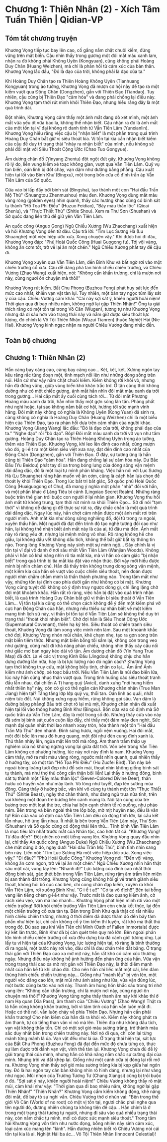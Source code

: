 # Chương 1: Thiên Nhân (2) - Xích Tâm Tuần Thiên | Qidian-VP

## Tóm tắt chương truyện

Khương Vọng tiếp tục bay lên cao, cố gắng nắm chặt chuôi kiếm, đứng vững trên mặt biển. Cậu nhìn thấy trong gương một đôi mắt màu xanh lam, nhận ra đó không phải Không Uyên (Kongyuan), cũng không phải Hoàng Duy Chân (Huang Weizhen), mà chỉ là phản hồi từ cảm xúc của bản thân. Khương Vọng lắc đầu, "Đó là đạo của trời, không phải là đạo của ta."

Khi Hoàng Duy Chân tạo ra Thiên Hoàng Không Uyên (Tianhuang Kongyuan) trong ảo tưởng, Khương Vọng đã mượn cơ hội này để tạo ra một kiếm vượt qua Động Chân (Dongzhen), gần với Thiên Đạo (Tiandao). Tuy nhiên, cậu cũng bị Thiên Đạo "cảm hóa" và đang phải chống lại điều này. Khương Vọng tạm thời rút mình khỏi Thiên Đạo, nhưng hiểu rằng đây là một quá trình dài.

Đột nhiên, Khương Vọng cảm thấy một ánh mắt đang dò xét mình, một ánh mắt vừa yếu ớt vừa bao la, không thể nhận biết. Cậu nhận ra đó là ánh mắt của một tồn tại vĩ đại không rõ danh tính từ Vẫn Tiên Lâm (Yunxianlin). Khương Vọng hiểu rằng việc cậu bị "nhận biết" là một phần trong quá trình Hoàng Duy Chân bắt giữ vị siêu thoát kia. Vị tồn tại kia cần nhận biết kiếm của cậu để duy trì trạng thái "nhảy ra nhận biết" của mình, nếu không sẽ phải đối mặt với Siêu Thoát Cộng Ước (Chao Tuo Gongyue).

Âm dương chân đồ (Yinyang Zhentu) đột ngột đứt gãy, Khương Vọng không rõ lý do, liền vung kiếm xé toạc không gian, vượt qua Vẫn Tiên Lâm. Quỷ vụ tan biến, oán linh bị đốt cháy, vạn dặm như đường bằng phẳng. Cậu xuất hiện tại lối vào Binh Khư (Bingxu), một trong bốn cửa cố định trấn áp Vẫn Tiên Lâm của Sở quốc.

Cửa vào bị lấp đầy bởi binh sát (Bingsha), tạo thành một con "Hai đầu Trấn Mộ Thú" (Shuangtou Zhenmushou) màu đen. Khương Vọng dùng mắt màu vàng ròng (golden eyes) nhìn quanh, thấy các hướng khác cũng có binh sát tụ thành "Hổ Tọa Phi Điểu" (Huzuo Feidiao), "Bảy màu thần lộc" (Qicai Shenlu), và "Thực Thiết Thú" (Shitie Shou). Xem ra Thư Sơn (Shushan) và Sở quốc đang liên thủ để giữ yên Vẫn Tiên Lâm.

An quốc công (Anguo Gong) Ngũ Chiếu Xương (Wu Zhaochang) xuất hiện và hỏi Khương Vọng đến từ đâu. Cậu trả lời: "Tìm Lục Sương Hà (Lu Shuanghe) một việc hiệp ước xưa. Xong chuyện vậy." Khi được hỏi đi đâu, Khương Vọng đáp: "Phủ Hoài Quốc Công (Huai Guogong fu). Tới vội vàng, không ăn cơm tốt, trở về lại ăn một chén." Ngũ Chiếu Xương phất tay để cậu đi.

Khương Vọng xuyên qua Vẫn Tiên Lâm, đến Binh Khư và bất ngờ rơi vào một chiến trường cổ xưa. Cậu dễ dàng phá tan hình chiếu chiến trường, và Chiêu Vương (Zhao Wang) xuất hiện, nói: "Không cần khẩn trương, chỉ là mượn nơi này, cùng ngươi ôn chuyện mà thôi!"

Khương Vọng rút kiếm. Bất Chu Phong (Buzhou Feng) phát huy sát lực đến mức cao nhất, khiến vạn vật tàn lụi. Tuy nhiên, một bàn tay ngọc túm lấy sát ý của cậu. Chiêu Vương cảm khái: "Cái này sợi sát ý, khiến người hoài niệm! Thời gian qua đi bao nhiêu năm, không ngờ lại gặp Thiên Nhân!" Ông ta giải thích rằng có một tồn tại trong Vô Căn (Wugen), tương tự như Khương Vọng nhưng đã đi sâu hơn vào trạng thái này và nắm giữ được siêu thoát lực lượng, đó chính là Vô Tội Thiên Nhân (Wuzui Tianren) thuộc Nghiệt Hải (Nie Hai). Khương Vọng kinh ngạc nhận ra người Chiêu Vương đang nhắc đến.

## Toàn bộ chương

## Chương 1: Thiên Nhân (2)

Hắn càng bay càng cao, càng bay càng cao... Két, két, két.
Xương ngón tay kêu răng rắc từng đoạn một, tĩnh mạch nổi lên như những dòng sông trên núi. Hắn cứ như vậy nắm chặt chuôi kiếm. Kiếm không rời khỏi vỏ, nhưng hắn đã đứng vững, giữa vùng biển khó khăn trắc trở.
Ở tận cùng thời không dường như có một chiếc gương, ánh mắt hắn nhìn đôi mắt màu xanh da trời trong gương... Hai cặp mắt ấy cuối cùng tách rời... Từ đôi mắt Phượng Hoàng màu xanh da trời, hắn nhìn thấy một gợn sóng lăn tăn.
Phảng phất như nghi hoặc, tại sao không nắm bắt cơ hội, hướng tới sức mạnh vĩnh hằng.
Đôi mắt này không có nghĩa là Không Uyên (Kong Yuan) đã sinh ra, càng không có nghĩa là Hoàng Duy Chân (Huang Weizhen) chỉ là một biểu hiện của Thiên Đạo, tạo ra phản hồi dựa trên cảm nhận của người khác.
Khương Vọng (Jiang Wang) lắc đầu: "Đó là đạo của trời, không phải đạo của ta."
"Nghe đạo" rồi "bỏ đạo".
Bốp!
Đôi mắt màu xanh da trời vỡ vụn như tấm gương.
Hoàng Duy Chân tạo ra Thiên Hoàng Không Uyên trong ảo tưởng, thêm vào Thiên Đạo.
Khương Vọng, khi leo lên đỉnh cao nhất, cũng mượn vào đó, g·i·ế·t ra một kiếm siêu việt xưa nay, đạt đến đỉnh cao nhất của Động Chân (Dongzhen), gần với Thiên Đạo.
Ở đây, sự tương ứng là hắn cũng bị Thiên Đạo "cảm hóa".
Hắn đang chống lại sự cảm hóa này.
Dư Bắc Đẩu (Yu Beidou) phất tay đi xa trong bóng lưng của dòng sông vận mệnh dài dằng dặc, đó là một loại tự mình phản kháng.
Việc hắn nói với Lục Sương Hà (Lu Shuanghe) rằng hắn muốn về ăn cơm, cũng là cách hắn lựa chọn để thoát ly khỏi Thiên Đạo.
Trong lúc bất tri bất giác, Sở quốc phủ Hoài Quốc Công (Huaiguogong of Chu), đã mang ý nghĩa một phần "nhà" đối với hắn, và một phần khác ở Lăng Tiêu bí cảnh (Lingxiao Secret Realm).
Những ràng buộc trên thế gian trói buộc con người ở lại nhân gian.
Khương Vọng thu hồi ánh mắt từ không trung, tạm thời rút mình ra khỏi Thiên Đạo... Sở dĩ nói "tạm thời" vì không dễ dàng gì để thực sự rút ra, đây chắc chắn là một quá trình dài dằng dặc.
Ngay lúc này, hắn chợt cảm nhận được một ánh mắt rơi trên người mình. Ánh mắt kia như dòng sông nghiêng đổ, dội từ trong ra ngoài, xuyên thấu hắn.
Một người đã đạt đến trình độ tạo nghệ tương đối cao như hắn, lại không thể nhận biết ánh mắt này là của ai, từ đâu mà đến. Ánh mắt này rõ ràng yếu ớt, nhưng lại mênh mông vô nhai. Rõ ràng không hề che giấu, lại không dấu vết không dấu tích, không thể bắt giữ bất kỳ thông tin nào.
Trong lòng Khương Vọng nảy sinh một sự minh ngộ...
Đây chính là vị tồn tại vĩ đại vô danh ở nơi sâu nhất Vẫn Tiên Lâm (Wanjian Woods).
Không phải vì hắn có khả năng nhìn rõ tia mắt kia, mà vì hắn có cảm giác "bị nhận biết" trong quá trình bị tia mắt kia đặt vào nhận thức.
Bởi vậy mới hiểu được mình bị nhìn chăm chú.
Hắn đã thấy trên không trung dòng sông vận mệnh, một kiếm kia của hắn sẽ vượt vào cuộc chiến siêu thoát, nên đoán được người nhìn chằm chằm mình là thần thánh phương nào.
Trong tầm mắt như vậy, những tồn tại đỉnh cao phía dưới gần như không có bí mật.
Khương Vọng cũng tuyệt đối không có ý định truy ngược dòng gì, chỉ lẳng lặng chờ đợi một khoảnh khắc.
Hắn rất rõ ràng, việc hắn bị đặt vào quá trình nhận biết, là quá trình Hoàng Duy Chân bắt giữ vị thần bí siêu thoát ở Vẫn Tiên Lâm... Vị tồn tại kia cũng có thể chọn cách không để ý đến một kiếm phá vỡ cực hạn Động Chân của hắn, nhưng nếu thiếu sự nhận biết về một kiếm mang tính lịch sử này, vị thần bí tồn tại ở Vẫn Tiên Lâm sẽ không thể duy trì trạng thái "thoát khỏi nhận biết". Chờ đợi hắn là Siêu Thoát Cộng Ước (Supernatural Covenant), thiên hạ ký tên.
Siêu thoát có chiến tranh siêu thoát, Khương Vọng đã làm xong việc mình nên làm.
Sau một khoảnh khắc chờ đợi, Khương Vọng nhón mũi chân, khẽ chạm nhẹ, tạo ra gợn sóng trên mặt biển tiềm thức.
Nhưng mặt biển bỗng tối sầm lại, không còn trong veo như gương, cũng mất đi khả năng phản chiếu, không nhìn thấy cây cầu nối như giấc mơ ban ngày kéo dài vô tận.
Âm dương chân đồ (Yin Yang True Map) đã đứt.
Là vì các vị trong Kính Đấu (Jingdou) không chịu cho hắn dựng đường lần nữa, hay là bị lực lượng nào đó ngăn cách?
Khương Vọng tạm thời không truy cứu, mặt không biểu tình, chân co lại...
Ầm ầm!
Ánh kiếm như ánh chớp, xé toạc bầu trời.
Nếu Vẫn Tiên Lâm là núi đao biển lửa, lúc này hắn cũng nhục thân vượt qua.
Trong tình huống các siêu thoát tranh đấu lẫn nhau, đại chiến A Tị hang quỷ (Avici), danh xưng "nơi hung hiểm nhất thiên hạ" này, còn có gì có thể ngăn cản Khương chân nhân (True Man Jiang) hiện tại?
Tầng tầng lớp lớp quỷ vụ, thổi tan. Oán linh ác quái, nhất niệm tức đốt.
Núi không xưng nguy hiểm, rừng không gọi sâu.
Vạn dặm là đường bằng phẳng!
Bầu trời chợt rõ lại mù mịt, Khương chân nhân đã xuất hiện tại lối vào thông hướng Binh Khư (Bingxu). Bốn cửa vào cố định mà Sở quốc trấn áp Vẫn Tiên Lâm, đây là một trong số đó.
Nhưng thấy cửa vào này đã sớm bị binh sát cuồn cuộn lấp đầy, chỉ thấy một đám mây đen nghịt. Sức mạnh đại quân nhất thời lao nhanh xoay tròn, hóa thành một tôn "Hai đầu Trấn Mộ Thú" đen nhánh.
Đỉnh sừng hươu, ngồi nệm vuông. Hai đôi mắt, một đôi bốc lên màu đỏ hung quang, một đôi như đèn cung đình xanh lá. Thú thân nhảy lên, ngửa mặt lên trời mà rống. Âm thanh trầm thấp uy nghiêm của nó không ngừng vọng lại giữa đất trời.
Vốn bên trong Vẫn Tiên Lâm không có phương hướng, lúc này nơi này định là nam.
Khương Vọng cảm thấy, mở ra mắt màu vàng ròng, ngước mắt nhìn quanh, quả nhiên thấy ở hướng tây, có một tôn "Hổ Tọa Phi Điểu" (Hu Zuofei Bird). Tôn này bề ngoài bóng loáng tươi đẹp như đồ sơn mài, thoạt nhìn không giống binh sát tụ thành, mà như thợ thủ công cẩn thận bôi liền!
Lại thấy ở hướng đông, binh sát tụ thành một "Bảy màu thần lộc" (Seven-Colored Divine Deer), thân hươu có huyền văn như mây lành. Vó lông như tuyết, đạp lên sương mùa đông.
Càng thấy ở hướng bắc, văn khí vô cùng tụ thành một tôn "Thực Thiết Thú" (Shitie Beast), ngây thơ chân thành, như đang ngủ trưa nửa tỉnh, trên vai khiêng một đoạn tre bương liền cành mang lá. Nơi tận cùng của tre bương treo một loạt thẻ tre, chia hai bên cạnh chỉnh tề rủ xuống, như pháo ném. Bên trong và bên ngoài thẻ tre lốp bốp, mờ mịt huyên náo, đều là văn tự!
Bốn cửa vào cố định của Vẫn Tiên Lâm đều có động tĩnh lớn, lại cấu kết lẫn nhau, hô ứng lẫn nhau.
Ít nhất là bên trong Vẫn Tiên Lâm này, Thư Sơn (Shushan) và Sở quốc cũng có động thái liên thủ... Tĩnh bình Vẫn Tiên Lâm là mục tiêu lớn nhất trước mắt của Nhân tộc, cao hơn tất cả.
"Khương Vọng! Từ đâu đến?" Đột nhiên có một tiếng vang lên.
Khương Vọng quay đầu nhìn lại, chỉ thấy An quốc công (Anguo Duke) Ngũ Chiếu Xương (Wu Zhaochang) che mặt đứng ở đó, ngay dưới "Hai đầu Trấn Mộ Thú", bình tĩnh nhìn sang bên này.
Liền nói: "Tìm Lục Sương Hà một việc hiệp ước xưa. Xong việc vậy."
"Đi đâu?"
"Phủ Hoài Quốc Công." Khương Vọng nói: "Đến vội vàng, không ăn cơm ngon, trở về lại ăn một chén."
Ngũ Chiếu Xương nhìn hắn thật sâu một cái, vung tay lên: "Nhanh đi!"
Lực lượng của đỉnh cao nhất thôi động binh sát, gào thét bên trong Vẫn Tiên Lâm, rừng rậm âm trầm liên miên bị san thành đất trống.
Khương Vọng cũng không hỏi gì về tranh giành siêu thoát, không hỏi bố cục các bên, chỉ cong chân đạp kiếm, xuyên ra khỏi Vẫn Tiên Lâm, rơi xuống Binh Khư.
"G·i·ế·t a!!"
"Có ta vô địch!!"
Bên tai bỗng vang lên tiếng chém g·i·ế·t như vậy. Trước mắt là đao quang kiếm ảnh, cờ rách xiêu vẹo, vạn mã lao nhanh... Khương Vọng phát hiện mình rơi vào một chiến trường!
Rời khỏi chiến trường Vẫn Tiên Lâm còn chưa kết thúc, lại đến một chiến trường cổ xưa tàn tạ.
Bên trong Binh Khư quả thật có rất nhiều hình chiếu chiến trường, nhưng ở thời điểm đã được thăm dò đến bảy tám phần như hiện tại, chỉ cần không cố ý tìm kiếm thí luyện, rất khó mà thất thủ trong đó.
Dù sao sau khi Vẫn Tiên chi Minh (Oath of Fallen Immortals) được ký kết lần trước, Binh Khư đã bị càn quét trên quy mô lớn. Bên ngoài phần lớn hình chiếu chiến trường cổ xưa đều dựng bia đá cảnh giới tương ứng.
Lại lấy tu vi hiện tại của Khương Vọng, lực lượng hiện tại, rõ ràng là bình thường đi ra ngoài, một bước này rơi vào, đâu chỉ là đau chân trên đất bằng.
Ở trạng thái gần với Thiên Đạo cao xa mờ mịt này, hắn rất khó có cảm xúc thường ngày. Nhưng điều này không hề ảnh hưởng đến phản ứng của hắn.
Vừa vặn trong trạng thái cao xa mờ mịt gần với Thiên Đạo này, là thời điểm mạnh nhất của hắn kể từ khi chào đời.
Cho nên hắn chỉ liếc mắt một cái, liền đâm thủng hình chiếu chiến trường này...
Giống như "mành lều" bị vén lên, một người vóc dáng cao lớn, mặt mũi như ánh sáng như lửa, vừa vặn đúng lúc, một bước cũng bước vào nơi này.
Thanh âm hùng hồn khắc sâu trong trí nhớ vang lên: "Không cần khẩn trương, chỉ là mượn nơi này, cùng ngươi ôn chuyện mà thôi!"
Khương Vọng từng nghe thấy thanh âm này khi khảo thí ở nam Hạ quan (Xia Pass), âm thanh của "Chiêu Vương" (Zhao Wang)!
Thật ra là hắn cũng không khẩn trương, bởi vì tâm tình của hắn vẫn luôn mất đi. Hoặc có thể nói, vẫn luôn chảy về phía Thiên Đạo.
Nhưng hắn cần phải khẩn trương!
Cho nên kiếm của hắn đã ra khỏi vỏ.
Kiếm này không phát ra âm thanh, tự có tiếng than vãn vì nó mà lên.
Thiên địa như không dấu tích, vạn vật không thấy tồn.
Chỉ có một sợi gió màu sương trắng, trở thành màu sắc duy nhất bên trong chiến trường này. Nơi nó đi qua, chỉ còn lại từng mảnh từng mảnh lá úa.
Vạn vật đều như lá úa.
Ở trạng thái hiện tại, sát lực của Bất Chu Phong (Buzhou Feng) đã đạt đến mức độ chưa từng có, thực sự làm được trời đánh vạn vật, vĩnh thế tàn lụi.
Khương Vọng chưa đủ để lý giải trạng thái của mình, nhưng hắn có khả năng nắm chắc sự cường đại của mình.
Nhưng trời và đất khép lại. Giống như một cánh cửa bị đóng lại rồi mở ra.
Khương Vọng nhìn thấy sợi gió màu sương trắng kia bị kẹp giữa hai ngón tay. Đó là hai ngón tay căn bản không nhìn rõ hình dáng, nhưng lại như vàng như ngọc.
Mũi nhọn của Trường Tương Tư (Chang Xiangsi) cũng bị trói buộc ở đó.
"Sợi sát ý này, khiến người hoài niệm!" Chiêu Vương không thấy rõ mặt mũi, cảm khái như vậy: "Thời gian qua đi bao nhiêu năm, không ngờ lại gặp Thiên Nhân!"
"Thiên Nhân?" Khương Vọng cầm kiếm không động, khẽ nâng đôi mắt, để bày tỏ sự nghi vấn.
Chiêu Vương thờ ơ nhún vai: "Bên trong thế giới Vô Căn (World of no root) có một vị tồn tại, ngươi chắc phải nghe qua tên người đó, đương nhiên chúng ta không tiện đề cập... Hắn chính là ở trong một trạng thái tương tự ngươi, nhưng đi sâu vào quá nhiều trạng thái này, còn nắm chắc tự mình, mới có được sức mạnh siêu thoát."
Trong tâm hải Khương Vọng vốn tĩnh như nước đọng, bỗng nhiên nảy sinh cảm xúc, loại cảm xúc mang tên "kinh".
Hắn đương nhiên biết rõ Chiêu Vương nói cái tồn tại kia là ai.
Nghiệt Hải ba ác... Vô Tội Thiên Nhân (Innocent Celestial)!